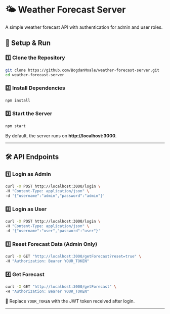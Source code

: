 # 🌤️ Weather Forecast Server

A simple weather forecast API with authentication for admin and user roles.

## 🚀 Setup & Run

### **1️⃣ Clone the Repository**

```sh
git clone https://github.com/BogdanMoale/weather-forecast-server.git
cd weather-forecast-server
```

### **2️⃣ Install Dependencies**

```sh
npm install
```

### **3️⃣ Start the Server**

```sh
npm start
```

By default, the server runs on **http://localhost:3000**.

---

## 🛠️ API Endpoints

### **1️⃣ Login as Admin**

```sh
curl -X POST http://localhost:3000/login \
-H "Content-Type: application/json" \
-d '{"username":"admin","password":"admin"}'
```

### **2️⃣ Login as User**

```sh
curl -X POST http://localhost:3000/login \
-H "Content-Type: application/json" \
-d '{"username":"user","password":"user"}'
```

### **3️⃣ Reset Forecast Data (Admin Only)**

```sh
curl -X GET "http://localhost:3000/getForecast?reset=true" \
-H "Authorization: Bearer YOUR_TOKEN"
```

### **4️⃣ Get Forecast**

```sh
curl -X GET "http://localhost:3000/getForecast" \
-H "Authorization: Bearer YOUR_TOKEN"
```

🔑 Replace `YOUR_TOKEN` with the JWT token received after login.

---
